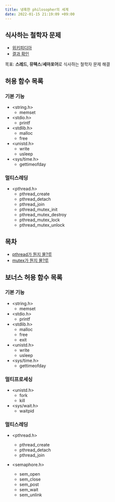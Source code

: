 ```yaml
---
title: 냉혹한 philosopher의 세계
date: 2022-01-15 21:19:09 +09:00
---
```


## 식사하는 철학자 문제

- [위키피디아](https://en.wikipedia.org/wiki/Dining_philosophers_problem)
- [결과 확인](https://nafuka11.github.io/philosophers-visualizer/)

목표: **스레드**, **뮤텍스**/**세마포어**로 식사하는 철학자 문제 해결

## 허용 함수 목록

### 기본 기능
- <string.h>
  - memset
- <stdio.h>
  - printf
- <stdlib.h>
  - malloc
  - free
- <unistd.h>
  - write
  - usleep
- <sys/time.h>
  - gettimeofday

### 멀티스레딩
- <pthread.h>
  - pthread_create
  - pthread_detach
  - pthread_join
  - pthread_mutex_init
  - pthread_mutex_destroy
  - pthread_mutex_lock
  - pthread_mutex_unlock

## 목차

- [pthread가 뭔지 몰?루](/posts/linux/thread.md)
- [mutex가 뭔지 몰?루](/posts/linux/mutex.md)

## 보너스 허용 함수 목록

### 기본 기능

- <string.h>
  - memset
- <stdio.h>
  - printf
- <stdlib.h>
  - malloc
  - free
  - exit
- <unistd.h>
  - write
  - usleep
- <sys/time.h>
  - gettimeofday

### 멀티프로세싱

- <unistd.h>
  - fork
  - kill
- <sys/wait.h>
  - waitpid

### 멀티스레딩

- <pthread.h>
  - pthread_create
  - pthread_detach
  - pthread_join

- <semaphore.h>
  - sem_open
  - sem_close
  - sem_post
  - sem_wait
  - sem_unlink